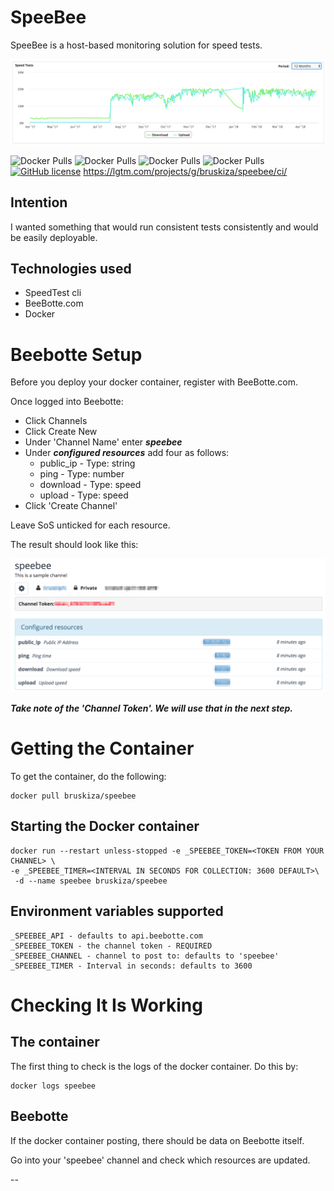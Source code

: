 
SpeeBee
=======

SpeeBee is a host-based monitoring solution for speed tests.

![Speed Tests](https://raw.githubusercontent.com/bruskiza/speebee/master/img/example_speed_test.png)


![Docker Pulls](https://img.shields.io/docker/automated/bruskiza/speebee.svg)
![Docker Pulls](https://img.shields.io/docker/build/bruskiza/speebee.svg)
![Docker Pulls](https://img.shields.io/docker/pulls/bruskiza/speebee.svg)
![Docker Pulls](https://img.shields.io/docker/stars/bruskiza/speebee.svg)
[![GitHub license](https://img.shields.io/github/license/bruskiza/speebee.svg)](https://github.com/bruskiza/speebee/blob/master/LICENSE)
https://lgtm.com/projects/g/bruskiza/speebee/ci/

Intention
---------

I wanted something that would run consistent tests consistently and would be
easily deployable.

Technologies used
-----------------

* SpeedTest cli
* BeeBotte.com
* Docker

Beebotte Setup
==============

Before you deploy your docker container, register with BeeBotte.com.

Once logged into Beebotte:

* Click Channels
* Click Create New
* Under 'Channel Name' enter ***speebee***
* Under ***configured resources*** add four as follows:
  * public_ip - Type: string
  * ping - Type: number
  * download - Type: speed
  * upload - Type: speed
* Click 'Create Channel'

Leave SoS unticked for each resource.

The result should look like this:

![BeeBotte Channel Setup](https://raw.githubusercontent.com/bruskiza/speebee/master/img/beebotte_channel_setup.png)

***Take note of the 'Channel Token'. We will use that in the next step.***

Getting the Container
=====================

To get the container, do the following:

```
docker pull bruskiza/speebee
```

Starting the Docker container
-----------------------------

```
docker run --restart unless-stopped -e _SPEEBEE_TOKEN=<TOKEN FROM YOUR CHANNEL> \
-e _SPEEBEE_TIMER=<INTERVAL IN SECONDS FOR COLLECTION: 3600 DEFAULT>\
 -d --name speebee bruskiza/speebee
```

Environment variables supported
-------------------------------

```
_SPEEBEE_API - defaults to api.beebotte.com
_SPEEBEE_TOKEN - the channel token - REQUIRED
_SPEEBEE_CHANNEL - channel to post to: defaults to 'speebee'
_SPEEBEE_TIMER - Interval in seconds: defaults to 3600
```

Checking It Is Working
======================

The container
-------------

The first thing to check is the logs of the docker container.
Do this by:

```
docker logs speebee
```

Beebotte
--------

If the docker container posting, there should be data on Beebotte itself.

Go into your 'speebee' channel and check which resources are updated.

--
